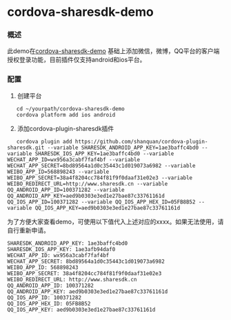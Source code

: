 # cordova-sharesdk-demo

### 概述

此demo在[cordova-sharesdk-demo](https://github.com/zhaolin0801/cordova-sharesdk-demo.git) 基础上添加微信，微博，QQ平台的客户端授权登录功能，目前插件仅支持android和ios平台。

### 配置

1. 创建平台

```
   cd ~/yourpath/cordova-sharesdk-demo
   cordova platform add ios android
```

2. 添加cordova-plugin-sharesdk插件

```
   cordova plugin add https://github.com/shanquan/cordova-plugin-sharesdk.git --variable SHARESDK_ANDROID_APP_KEY=1ae3baffc4bd0 --variable SHARESDK_IOS_APP_KEY=1ae3baffc4bd0 --variable WECHAT_APP_ID=wx956a3cabf7faf4bf --variable WECHAT_APP_SECRET=8bd89564a1d0c35443c1d019073a6982 --variable WEIBO_APP_ID=568898243 --variable WEIBO_APP_SECRET=38a4f8204cc784f81f9f0daaf31e02e3 --variable WEIBO_REDIRECT_URL=http://www.sharesdk.cn --variable QQ_ANDROID_APP_ID=100371282 --variable QQ_ANDROID_APP_KEY=aed9b0303e3ed1e27bae87c33761161d QQ_IOS_APP_ID=100371282 --variable QQ_IOS_APP_HEX_ID=05FB8B52 --variable QQ_IOS_APP_KEY=aed9b0303e3ed1e27bae87c33761161d
```
   
为了方便大家查看demo，可使用以下值代入上述对应的xxxx。如果无法使用，请自行重新申请。

```
SHARESDK_ANDROID_APP_KEY: 1ae3baffc4bd0
SHARESDK_IOS_APP_KEY: 1ae3afb94daf0
WECHAT_APP_ID: wx956a3cabf7faf4bf
WECHAT_APP_SECRET: 8bd89564a1d0c35443c1d019073a6982
WEIBO_APP_ID: 568898243
WEIBO_APP_SECRET: 38a4f8204cc784f81f9f0daaf31e02e3
WEIBO_REDIRECT_URL: http://www.sharesdk.cn
QQ_ANDROID_APP_ID: 100371282
QQ_ANDROID_APP_KEY: aed9b0303e3ed1e27bae87c33761161d
QQ_IOS_APP_ID: 100371282
QQ_IOS_APP_HEX_ID: 05FB8B52
QQ_IOS_APP_KEY: aed9b0303e3ed1e27bae87c33761161d
```
